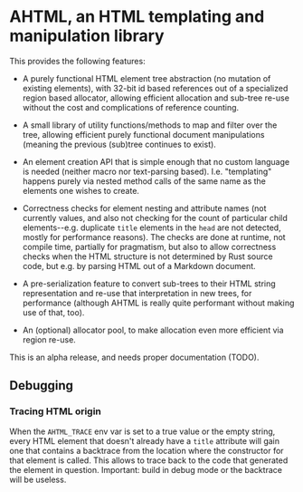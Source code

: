 # AHTML, an HTML templating and manipulation library

This provides the following features:

  - A purely functional HTML element tree abstraction (no mutation of
    existing elements), with 32-bit id based references out of a
    specialized region based allocator, allowing efficient allocation
    and sub-tree re-use without the cost and complications of
    reference counting.
    
  - A small library of utility functions/methods to map and filter
    over the tree, allowing efficient purely functional document
    manipulations (meaning the previous (sub)tree continues to exist).

  - An element creation API that is simple enough that no custom
    language is needed (neither macro nor text-parsing
    based). I.e. "templating" happens purely via nested method calls
    of the same name as the elements one wishes to create.

  - Correctness checks for element nesting and attribute names (not
    currently values, and also not checking for the count of
    particular child elements--e.g. duplicate `title` elements in the
    `head` are not detected, mostly for performance reasons). The
    checks are done at runtime, not compile time, partially for
    pragmatism, but also to allow correctness checks when the HTML
    structure is not determined by Rust source code, but e.g. by
    parsing HTML out of a Markdown document.

  - A pre-serialization feature to convert sub-trees to their HTML
    string representation and re-use that interpretation in new trees,
    for performance (although AHTML is really quite performant
    without making use of that, too).
    
  - An (optional) allocator pool, to make allocation even more
    efficient via region re-use.

This is an alpha release, and needs proper documentation (TODO).

## Debugging

### Tracing HTML origin

When the `AHTML_TRACE` env var is set to a true value or the empty
string, every HTML element that doesn't already have a `title`
attribute will gain one that contains a backtrace from the location
where the constructor for that element is called. This allows to trace
back to the code that generated the element in question. Important:
build in debug mode or the backtrace will be useless.

